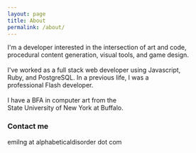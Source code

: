 ```yaml
---
layout: page
title: About
permalink: /about/
---
```

I'm a developer interested in the intersection of art and code,  
procedural content generation, visual tools, and game design.  
<br>
I've worked as a full stack web developer using Javascript,  
Ruby, and PostgreSQL. In a previous life, I was a  
professional Flash developer.  
<br>
I have a BFA in computer art from the  
State University of New York at Buffalo.


### Contact me

emilng at alphabeticaldisorder dot com